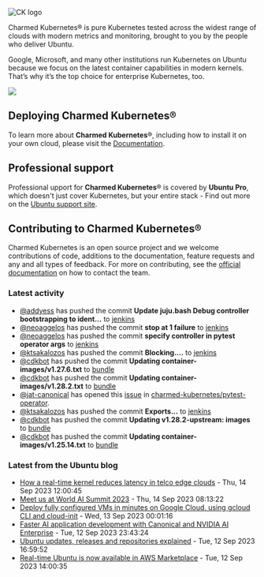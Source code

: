 ![CK logo](https://assets.ubuntu.com/v1/451d4cf4-Charmed+Kubernetes_RGB_onWhite_2022.svg)

Charmed Kubernetes® is pure Kubernetes tested across the widest range of clouds with modern metrics and monitoring, brought to you by the people who deliver Ubuntu.

Google, Microsoft, and many other institutions run Kubernetes on Ubuntu because we focus on the latest container capabilities in modern kernels. That’s why it’s the top choice for enterprise Kubernetes, too.

![](https://assets.ubuntu.com/v1/843c77b6-juju-at-a-glace.svg)

## Deploying Charmed Kubernetes®

To learn more about **Charmed Kubernetes**®, including how to install it on your own cloud, please visit the [Documentation][docs].

## Professional support

Professional upport for **Charmed Kubernetes**® is covered by **Ubuntu Pro**, which doesn't just cover Kubernetes, but your entire stack - Find out more on the [Ubuntu support site](https://ubuntu.com/support).

## Contributing to Charmed Kubernetes®

Charmed Kubernetes is an open source project and we welcome contributions of code, additions to the documentation, feature requests and any and all types of feedback. For more on contributing, see the [official documentation][get-in-touch] on how to contact the team.

<!-- LINKS -->
[docs]: https://ubuntu.com/kubernetes/docs
[get-in-touch]: https://ubuntu.com/kubernetes/docs/get-in-touch

### Latest activity

<!-- activity starts -->
 - [@addyess](https://github.com/addyess) has pushed the commit **Update juju.bash  Debug controller bootstrapping to ident...** to [jenkins](https://github.com/charmed-kubernetes/jenkins)
 - [@neoaggelos](https://github.com/neoaggelos) has pushed the commit **stop at 1 failure** to [jenkins](https://github.com/charmed-kubernetes/jenkins)
 - [@neoaggelos](https://github.com/neoaggelos) has pushed the commit **specify controller in pytest operator args** to [jenkins](https://github.com/charmed-kubernetes/jenkins)
 - [@ktsakalozos](https://github.com/ktsakalozos) has pushed the commit **Blocking....** to [jenkins](https://github.com/charmed-kubernetes/jenkins)
 - [@cdkbot](https://github.com/cdkbot) has pushed the commit **Updating container-images/v1.27.6.txt** to [bundle](https://github.com/charmed-kubernetes/bundle)
 - [@cdkbot](https://github.com/cdkbot) has pushed the commit **Updating container-images/v1.28.2.txt** to [bundle](https://github.com/charmed-kubernetes/bundle)
 - [@jat-canonical](https://github.com/jat-canonical) has opened this [issue](https://github.com/charmed-kubernetes/pytest-operator/issues/114) in [charmed-kubernetes/pytest-operator](https://api.github.com/repos/charmed-kubernetes/pytest-operator).
 - [@ktsakalozos](https://github.com/ktsakalozos) has pushed the commit **Exports...** to [jenkins](https://github.com/charmed-kubernetes/jenkins)
 - [@cdkbot](https://github.com/cdkbot) has pushed the commit **Updating v1.28.2-upstream: images** to [bundle](https://github.com/charmed-kubernetes/bundle)
 - [@cdkbot](https://github.com/cdkbot) has pushed the commit **Updating container-images/v1.25.14.txt** to [bundle](https://github.com/charmed-kubernetes/bundle)
<!-- activity ends -->

<!-- roadmap starts -->

<!-- roadmap ends -->

### Latest from the Ubuntu blog

<!-- blog starts -->
* [How a real-time kernel reduces latency in telco edge clouds](https://ubuntu.com//blog/how-a-real-time-kernel-reduces-latency-in-telco-edge-clouds) - Thu, 14 Sep 2023 12:00:45 
* [Meet us at World AI Summit 2023](https://ubuntu.com//blog/world-ai-summit-2023) - Thu, 14 Sep 2023 08:13:22 
* [Deploy fully configured VMs in minutes on Google Cloud, using gcloud CLI and cloud-init](https://ubuntu.com//blog/deploy-fully-configured-vms-in-minutes-on-google-cloud-using-gcloud-cli-and-cloud-init) - Wed, 13 Sep 2023 00:01:16 
* [Faster AI application development with Canonical and NVIDIA AI Enterprise](https://ubuntu.com//blog/ubuntu-kvm-supports-nvidia-ai-enterprise) - Tue, 12 Sep 2023 23:43:24 
* [Ubuntu updates, releases and repositories explained](https://ubuntu.com//blog/ubuntu-updates-releases-and-repositories-explained) - Tue, 12 Sep 2023 16:59:52 
* [Real-time Ubuntu is now available in AWS Marketplace](https://ubuntu.com//blog/real-time-ubuntu-aws) - Tue, 12 Sep 2023 14:00:35 
<!-- blog ends -->
